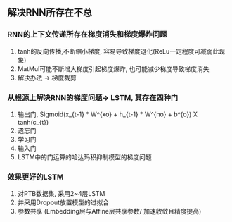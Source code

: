 ## 解决RNN所存在不总

### RNN的上下文传递所存在梯度消失和梯度爆炸问题
1) tanh的反向传播,不断缩小梯度, 容易导致梯度退化(ReLu一定程度可减弱此现象)
2) MatMul可能不断增大梯度引起梯度爆炸, 也可能减少梯度导致梯度消失
3) 解决办法 -> 梯度裁剪

### 从根源上解决RNN的梯度问题-> LSTM, 其存在四种门
1) 输出门, Sigmoid(x_{t-1} * W^{xo} + h_{t-1} * W^{ho} + b^{o}) X tanh(c_{t})
2) 遗忘门 
3) 学习门
4) 输入门
5) LSTM中的门运算的哈达玛积抑制模型的梯度问题

### 效果更好的LSTM
1) 对PTB数据集, 采用2~4层LSTM
2) 并采用Dropout放置模型的过拟合
3) 参数共享 (Embedding层与Affine层共享参数/ 加速收敛且精度提高)